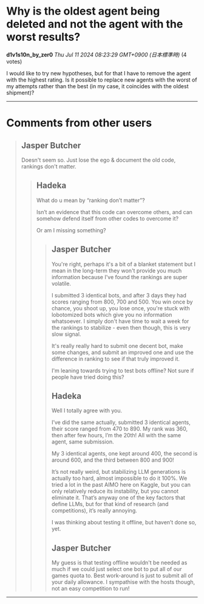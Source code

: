 # Why is the oldest agent being deleted and not the agent with the worst results?

**d1v1s10n_by_zer0** *Thu Jul 11 2024 08:23:29 GMT+0900 (日本標準時)* (4 votes)

I would like to try new hypotheses, but for that I have to remove the agent with the highest rating. Is it possible to replace new agents with the worst of my attempts rather than the best (in my case, it coincides with the oldest shipment)?



---

 # Comments from other users

> ## Jasper Butcher
> 
> Doesn't seem so. Just lose the ego & document the old code, rankings don't matter.
> 
> 
> 
> > ## Hadeka
> > 
> > What do u mean by “ranking don’t matter”?
> > 
> > Isn’t an evidence that this code can overcome others, and can somehow defend itself from other codes to overcome it?
> > 
> > Or am I missing something?
> > 
> > 
> > 
> > > ## Jasper Butcher
> > > 
> > > You're right, perhaps it's a bit of a blanket statement but I mean in the long-term they won't provide you much information because I've found the rankings are super volatile.
> > > 
> > > I submitted 3 identical bots, and after 3 days they had scores ranging from 800, 700 and 500. You win once by chance, you shoot up, you lose once, you're stuck with lobotomized bots which give you no information whatsoever. I simply don't have time to wait a week for the rankings to stabilize - even then though, this is very slow signal.
> > > 
> > > It's really really hard to submit one decent bot, make some changes, and submit an improved one and use the difference in ranking to see if that truly improved it.
> > > 
> > > I'm leaning towards trying to test bots offline? Not sure if people have tried doing this?
> > > 
> > > 
> > > 
> > > ## Hadeka
> > > 
> > > Well I totally agree with you.
> > > 
> > > I’ve did the same actually, submitted 3 identical agents, their score ranged from 470 to 890. My rank was 360, then after few hours, I’m the 20th! All with the same agent, same submission.
> > > 
> > > My 3 identical agents, one kept around 400, the second is around 600, and the third between 800 and 900!
> > > 
> > > It’s not really weird, but stabilizing LLM generations  is actually too hard, almost impossible to do it 100%. We tried a lot in the past AIMO here on Kaggle, but you can only relatively reduce its instability, but you cannot eliminate it. That’s anyway one of the key factors that define LLMs, but for that kind of research (and competitions), it’s really annoying.
> > > 
> > > I was thinking about testing it offline, but haven’t done so, yet.
> > > 
> > > 
> > > 
> > > ## Jasper Butcher
> > > 
> > > My guess is that testing offline wouldn't be needed as much if we could just select one bot to put all of our games quota to. Best work-around is just to submit all of your daily allowance. I sympathise with the hosts though, not an easy competition to run!
> > > 
> > > 
> > > 


---

